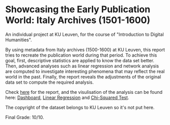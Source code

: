 # Showcasing the Early Publication World: Italy Archives (1501-1600)

An individual project at KU Leuven, for the course of "Introduction to Digital Humanities".

By using metadata from Italy archives (1500-1600) at KU Leuven, this report tries to recreate the publication world during that period. To achieve this goal, first, descriptive statistics are applied to know the data set better. Then, advanced analyses such as linear regression and network analysis are computed to investigate interesting phenomena that may reflect the real world in the past. Finally, the report reveals the adjustments of the original data set to compute the required analysis.

Check [here](https://github.com/dodopianist/Projects/blob/main/Showcasting%20history/Showcasing%20history.pdf) for the report, and the visulisation of the analysis can be found here: [Dashboard](https://public.tableau.com/app/profile/dhching/viz/DH_Assignment2/ArchivesatKULeuvenItaly1501-1600), [Linear Regression](https://public.tableau.com/app/profile/dhching/viz/YearXLocationofPublication/YearXLocationofPublication) and [Chi-Squared Test](https://public.tableau.com/app/profile/dhching/viz/TitleXLanguage/NotablesXLanguage).

The copyright of the dataset belongs to KU Leuven so it's not put here.

Final Grade: 10/10.
